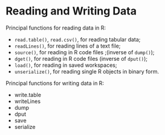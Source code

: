 # Reading and Writing Data

Principal functions for reading data in R:
- `read.table()`, `read.csv()`, for reading tabular data;
- `readLines()`, for reading lines of a text file;
- `source()`, for reading in R code files ;(inverse of `dump()`);
- `dget()`, for reading in R code files (inverse of `dput()`);
- `load()`, for reading in saved workspaces;
- `unserialize()`, for reading single R objects in binary form.


Principal functions for writing data in R:
- write.table
- writeLines
- dump
- dput
- save
- serialize

<!--stackedit_data:
eyJoaXN0b3J5IjpbLTE2NzU5Mzc2NzUsMTgwNzkxODU1MV19
-->